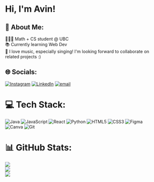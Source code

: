 # Hi, I'm Avin!
## 🌟 About Me:
👩🏻‍🎓 Math + CS student @ UBC <br>📚 Currently learning Web Dev <br>🎤 I love music, especially singing! I'm looking forward to collaborate on related projects :)<br>


## 🌐 Socials:
[![Instagram](https://img.shields.io/badge/Instagram-%23E4405F.svg?logo=Instagram&logoColor=white)](https://instagram.com/avinmoti_e) [![LinkedIn](https://img.shields.io/badge/LinkedIn-%230077B5.svg?logo=linkedin&logoColor=white)](https://www.linkedin.com/in/avin-motie/) [![email](https://img.shields.io/badge/Email-D14836?logo=gmail&logoColor=white)](mailto:avinmotie83@gmail.com) 

# 💻 Tech Stack:
![Java](https://img.shields.io/badge/java-%23ED8B00.svg?style=for-the-badge&logo=openjdk&logoColor=white) ![JavaScript](https://img.shields.io/badge/javascript-%23323330.svg?style=for-the-badge&logo=javascript&logoColor=%23F7DF1E) ![React](https://img.shields.io/badge/react-%2320232a.svg?style=for-the-badge&logo=react&logoColor=%2361DAFB) ![Python](https://img.shields.io/badge/python-3670A0?style=for-the-badge&logo=python&logoColor=ffdd54) ![HTML5](https://img.shields.io/badge/html5-%23E34F26.svg?style=for-the-badge&logo=html5&logoColor=white) ![CSS3](https://img.shields.io/badge/css3-%231572B6.svg?style=for-the-badge&logo=css3&logoColor=white) ![Figma](https://img.shields.io/badge/figma-%23F24E1E.svg?style=for-the-badge&logo=figma&logoColor=white) ![Canva](https://img.shields.io/badge/Canva-%2300C4CC.svg?style=for-the-badge&logo=Canva&logoColor=white) ![Git](https://img.shields.io/badge/git-%23F05033.svg?style=for-the-badge&logo=git&logoColor=white)
# 📊 GitHub Stats:
![](https://github-readme-stats.vercel.app/api?username=Avin-mo&theme=panda&hide_border=false&include_all_commits=false&count_private=false)<br/>
![](https://nirzak-streak-stats.vercel.app/?user=Avin-mo&theme=panda&hide_border=false)<br/>
![](https://github-readme-stats.vercel.app/api/top-langs/?username=Avin-mo&theme=panda&hide_border=false&include_all_commits=false&count_private=false&layout=compact)

<!-- Proudly created with GPRM ( https://gprm.itsvg.in ) -->
